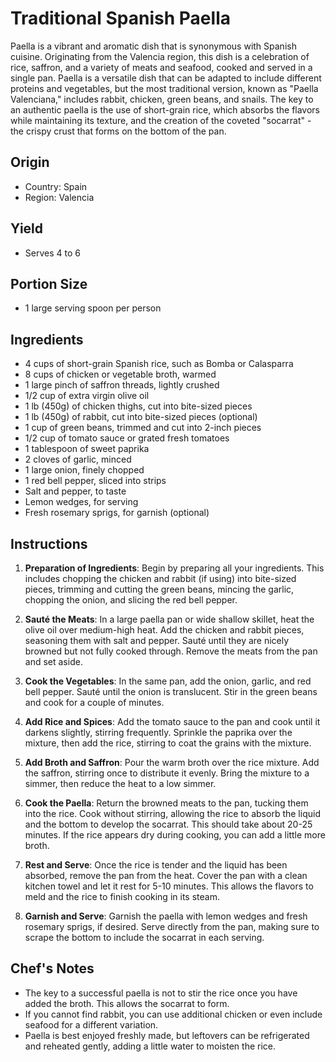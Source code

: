 # Traditional Spanish Paella

Paella is a vibrant and aromatic dish that is synonymous with Spanish cuisine. Originating from the Valencia region, this dish is a celebration of rice, saffron, and a variety of meats and seafood, cooked and served in a single pan. Paella is a versatile dish that can be adapted to include different proteins and vegetables, but the most traditional version, known as "Paella Valenciana," includes rabbit, chicken, green beans, and snails. The key to an authentic paella is the use of short-grain rice, which absorbs the flavors while maintaining its texture, and the creation of the coveted "socarrat" - the crispy crust that forms on the bottom of the pan.

## Origin

- Country: Spain
- Region: Valencia

## Yield

- Serves 4 to 6

## Portion Size

- 1 large serving spoon per person

## Ingredients

- 4 cups of short-grain Spanish rice, such as Bomba or Calasparra
- 8 cups of chicken or vegetable broth, warmed
- 1 large pinch of saffron threads, lightly crushed
- 1/2 cup of extra virgin olive oil
- 1 lb (450g) of chicken thighs, cut into bite-sized pieces
- 1 lb (450g) of rabbit, cut into bite-sized pieces (optional)
- 1 cup of green beans, trimmed and cut into 2-inch pieces
- 1/2 cup of tomato sauce or grated fresh tomatoes
- 1 tablespoon of sweet paprika
- 2 cloves of garlic, minced
- 1 large onion, finely chopped
- 1 red bell pepper, sliced into strips
- Salt and pepper, to taste
- Lemon wedges, for serving
- Fresh rosemary sprigs, for garnish (optional)

## Instructions

1. **Preparation of Ingredients**: Begin by preparing all your ingredients. This includes chopping the chicken and rabbit (if using) into bite-sized pieces, trimming and cutting the green beans, mincing the garlic, chopping the onion, and slicing the red bell pepper.

2. **Sauté the Meats**: In a large paella pan or wide shallow skillet, heat the olive oil over medium-high heat. Add the chicken and rabbit pieces, seasoning them with salt and pepper. Sauté until they are nicely browned but not fully cooked through. Remove the meats from the pan and set aside.

3. **Cook the Vegetables**: In the same pan, add the onion, garlic, and red bell pepper. Sauté until the onion is translucent. Stir in the green beans and cook for a couple of minutes.

4. **Add Rice and Spices**: Add the tomato sauce to the pan and cook until it darkens slightly, stirring frequently. Sprinkle the paprika over the mixture, then add the rice, stirring to coat the grains with the mixture.

5. **Add Broth and Saffron**: Pour the warm broth over the rice mixture. Add the saffron, stirring once to distribute it evenly. Bring the mixture to a simmer, then reduce the heat to a low simmer.

6. **Cook the Paella**: Return the browned meats to the pan, tucking them into the rice. Cook without stirring, allowing the rice to absorb the liquid and the bottom to develop the socarrat. This should take about 20-25 minutes. If the rice appears dry during cooking, you can add a little more broth.

7. **Rest and Serve**: Once the rice is tender and the liquid has been absorbed, remove the pan from the heat. Cover the pan with a clean kitchen towel and let it rest for 5-10 minutes. This allows the flavors to meld and the rice to finish cooking in its steam.

8. **Garnish and Serve**: Garnish the paella with lemon wedges and fresh rosemary sprigs, if desired. Serve directly from the pan, making sure to scrape the bottom to include the socarrat in each serving.

## Chef's Notes

- The key to a successful paella is not to stir the rice once you have added the broth. This allows the socarrat to form.
- If you cannot find rabbit, you can use additional chicken or even include seafood for a different variation.
- Paella is best enjoyed freshly made, but leftovers can be refrigerated and reheated gently, adding a little water to moisten the rice.